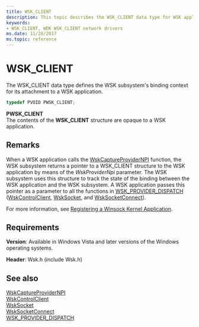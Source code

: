 ```yaml
---
title: WSK_CLIENT
description: This topic describes the WSK_CLIENT data type for WSK applications.
keywords:
- WSK_CLIENT, WDK WSK_CLIENT network drivers
ms.date: 11/28/2017
ms.topic: reference
---
```


# WSK_CLIENT

The WSK_CLIENT data type defines the WSK subsystem's binding context for its attachment to a WSK application.

```c++
typedef PVOID PWSK_CLIENT;
```

**PWSK_CLIENT**  
The contents of the **WSK_CLIENT** structure are opaque to a WSK application.

## Remarks

When a WSK application calls the [WskCaptureProviderNPI](/windows-hardware/drivers/ddi/wsk/nf-wsk-wskcaptureprovidernpi) function, the WSK subsystem returns a pointer to a WSK_CLIENT structure to the WSK application by means of the *WskProviderNpi* parameter. The WSK subsystem uses this structure to track the state of the binding between the WSK application and the WSK subsystem. A WSK application passes this pointer as a parameter to all the functions in [WSK_PROVIDER_DISPATCH](/windows-hardware/drivers/ddi/wsk/ns-wsk-_wsk_provider_dispatch) ([WskControlClient](/windows-hardware/drivers/ddi/wsk/nc-wsk-pfn_wsk_control_client), [WskSocket](/windows-hardware/drivers/ddi/wsk/nc-wsk-pfn_wsk_socket), and [WskSocketConnect](/windows-hardware/drivers/ddi/wsk/nc-wsk-pfn_wsk_socket_connect)).

For more information, see [Registering a Winsock Kernel Application](registering-a-winsock-kernel-application.md).

## Requirements

**Version**: Available in Windows Vista and later versions of the Windows operating systems.

**Header**: Wsk.h (include Wsk.h)


## See also

[WskCaptureProviderNPI](/windows-hardware/drivers/ddi/wsk/nf-wsk-wskcaptureprovidernpi)  
[WskControlClient](/windows-hardware/drivers/ddi/wsk/nc-wsk-pfn_wsk_control_client)  
[WskSocket](/windows-hardware/drivers/ddi/wsk/nc-wsk-pfn_wsk_socket)  
[WskSocketConnect](/windows-hardware/drivers/ddi/wsk/nc-wsk-pfn_wsk_socket_connect)  
[WSK_PROVIDER_DISPATCH](/windows-hardware/drivers/ddi/wsk/ns-wsk-_wsk_provider_dispatch)
